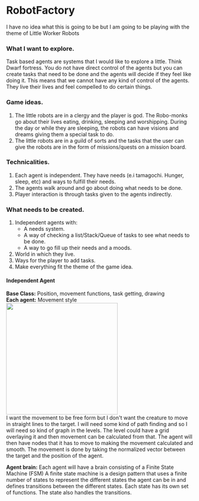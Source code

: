 # RobotFactory
I have no idea what this is going to be but I am going to be playing with the theme of Little Worker Robots

### What I want to explore.
Task based agents are systems that I would like to explore a little.
Think Dwarf fortress. You do not have direct control of the agents
but you can create tasks that need to be done and the agents will
decide if they feel like doing it. This means that we cannot have
any kind of control of the agents. They live their lives and feel
compelled to do certain things.

### Game ideas.
1. The little robots are in a clergy and the player is god.
The Robo-monks go about their lives eating, drinking, sleeping and
worshipping. During the day or while they are sleeping, the robots
can have visions and dreams giving them a special task to do.
2. The little robots are in a guild of sorts and the tasks
that the user can give the robots are in the form of missions/quests
on a mission board.

### Technicalities.
1. Each agent is independent. They have needs (e.i tamagochi.
Hunger, sleep, etc) and ways to fulfill their needs.
2. The agents walk around and go about doing what needs to be done.
3. Player interaction is through tasks given to the agents indirectly.

### What needs to be created.
1. Independent agents with:
    * A needs system.
    * A way of checking a list/Stack/Queue of tasks
    to see what needs to be done.
    * A way to go fill up their needs and a moods.
2. World in which they live.
3. Ways for the player to add tasks.
4. Make everything fit the theme of the game idea.

#### Independent Agent
**Base Class:** Position, movement functions, task getting, drawing
<br>
**Each agent:** Movement style <br>
<img src="https://github.com/FearlessClock/RobotFactory/raw/master/docs/Movement%20and%20brain.gif" alt="" width="300" height="300"><br>
I want the movement to be free form but I don't want the creature to
move in straight lines to the target. I will need some kind of path finding
and so I will need so kind of graph in the levels. The level could have
a grid overlaying it and then movement can be calculated from that. The
agent will then have nodes that it has to move to making the movement
calculated and smooth.
The movement is done by taking the normalized vector between the target
and the position of the agent.

**Agent brain:** Each agent will have a brain consisting of a Finite
State Machine (FSM) A finite state machine is a design pattern that uses
a finite number of states to represent the different states the agent can
be in and defines transitions between the different states. Each state
has its own set of functions. The state also handles the transitions.
